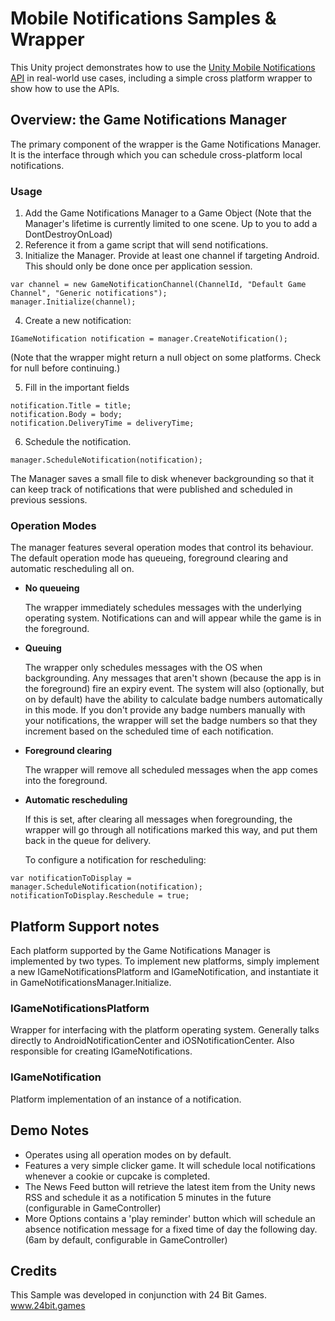 # Mobile Notifications Samples & Wrapper
This Unity project demonstrates how to use the [Unity Mobile Notifications API](https://docs.unity3d.com/Packages/com.unity.mobile.notifications@1.0/manual/index.html) in real-world use cases, including a simple cross platform wrapper to show how to use the APIs.



## Overview: the Game Notifications Manager

The primary component of the wrapper is the Game Notifications Manager. It is the interface through which you can schedule cross-platform local notifications.


### Usage



1.  Add the Game Notifications Manager to a Game Object (Note that the Manager's lifetime is currently limited to one scene. Up to you to add a DontDestroyOnLoad)
2.  Reference it from a game script that will send notifications.
3.  Initialize the Manager. Provide at least one channel if targeting Android. This should only be done once per application session.


```
var channel = new GameNotificationChannel(ChannelId, "Default Game Channel", "Generic notifications");
manager.Initialize(channel);

```

4.  Create a new notification:

```
IGameNotification notification = manager.CreateNotification();

```
(Note that the wrapper might return a null object on some platforms. Check for null before continuing.)

5.  Fill in the important fields


```
notification.Title = title;
notification.Body = body;
notification.DeliveryTime = deliveryTime;

```



6.  Schedule the notification.


```
manager.ScheduleNotification(notification);
```


The Manager saves a small file to disk whenever backgrounding so that it can keep track of notifications that were published and scheduled in previous sessions.


### Operation Modes

The manager features several operation modes that control its behaviour. The default operation mode has queueing, foreground clearing and automatic rescheduling all on.



*   **No queueing**

    The wrapper immediately schedules messages with the underlying operating system. Notifications can and will appear while the game is in the foreground.

*   **Queuing**

    The wrapper only schedules messages with the OS when backgrounding. Any messages that aren't shown (because the app is in the foreground) fire an expiry event. The system will also (optionally, but on by default) have the ability to calculate badge numbers automatically in this mode. If you don't provide any badge numbers manually with your notifications, the wrapper will set the badge numbers so that they increment based on the scheduled time of each notification.

*   **Foreground clearing**

    The wrapper will remove all scheduled messages when the app comes into the foreground.

*   **Automatic rescheduling**

    If this is set, after clearing all messages when foregrounding, the wrapper will go through all notifications marked this way, and put them back in the queue for delivery.


    To configure a notification for rescheduling:



```
var notificationToDisplay = manager.ScheduleNotification(notification);
notificationToDisplay.Reschedule = true;
```



## Platform Support notes

Each platform supported by the Game Notifications Manager is implemented by two types. To implement new platforms, simply implement a new IGameNotificationsPlatform and IGameNotification, and instantiate it in GameNotificationsManager.Initialize.


### IGameNotificationsPlatform

Wrapper for interfacing with the platform operating system. Generally talks directly to AndroidNotificationCenter and iOSNotificationCenter. Also responsible for creating IGameNotifications.


### IGameNotification

Platform implementation of an instance of a notification.


## Demo Notes



*   Operates using all operation modes on by default.
*   Features a very simple clicker game. It will schedule local notifications whenever a cookie or cupcake is completed.
*   The News Feed button will retrieve the latest item from the Unity news RSS and schedule it as a notification 5 minutes in the future (configurable in GameController)
*   More Options contains a 'play reminder' button which will schedule an absence notification message for a fixed time of day the following day. (6am by default, configurable in GameController)


## Credits
This Sample was developed in conjunction with 24 Bit Games.  www.24bit.games
